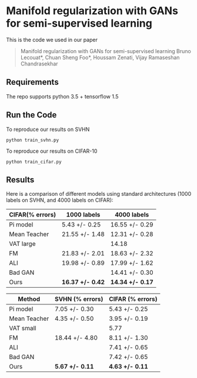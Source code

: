 # Manifold regularization with GANs for semi-supervised learning

This is the code we used in our paper
>Manifold regularization with GANs for semi-supervised learning
>Bruno Lecouat*, Chuan Sheng Foo*, Houssam Zenati, Vijay Ramaseshan Chandrasekhar

## Requirements

The repo supports python 3.5 + tensorflow 1.5

## Run the Code

To reproduce our results on SVHN
```
python train_svhn.py
```

To reproduce our results on CIFAR-10
```
python train_cifar.py
```

## Results

Here is a comparison of different models using standard architectures (1000 labels on SVHN, and 4000 labels on CIFAR):

CIFAR(% errors) | 1000 labels| 4000 labels
-- | -- | --
Pi model |5.43 +/- 0.25| 16.55 +/- 0.29
Mean Teacher |21.55 +/- 1.48 | 12.31 +/- 0.28
VAT large | | 14.18
FM  | 21.83 +/- 2.01 | 18.63 +/- 2.32
ALI | 19.98 +/- 0.89 | 17.99 +/- 1.62
Bad GAN  |  | 14.41 +/- 0.30
Ours | **16.37 +/- 0.42**| **14.34 +/- 0.17**

Method | SVHN (% errors) | CIFAR (% errors)
-- | -- | --
Pi model |7.05 +/- 0.30| 5.43 +/- 0.25
Mean Teacher |4.35 +/- 0.50 | 3.95 +/- 0.19
VAT small |  | 5.77
FM  | 18.44 +/- 4.80 | 8.11 +/- 1.30
ALI |  | 7.41 +/- 0.65
Bad GAN  | | 7.42 +/- 0.65
Ours | **5.67 +/- 0.11**| **4.63 +/- 0.11**
